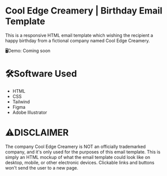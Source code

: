# Cool Edge Creamery | Birthday Email Template
This is a responsive HTML email template which wishing the recipient a happy birthday from a fictional company named Cool Edge Creamery.

🖥️Demo: Coming soon

# 🛠️Software Used
* HTML
* CSS
* Tailwind
* Figma
* Adobe Illustrator

# ⚠️DISCLAIMER
The company Cool Edge Creamery is NOT an officially trademarked company, and it's only used for the purposes of this email template. This is simply an HTML mockup of what the email template could look like on desktop, mobile, or other electronic devices. Clickable links and buttons won't send the user to a new page.
